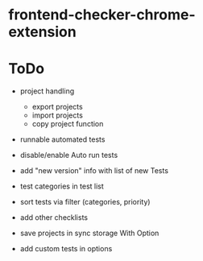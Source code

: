 # frontend-checker-chrome-extension

# ToDo
- project handling
    - export projects
    - import projects
    - copy project function
    
- runnable automated tests
- disable/enable Auto run tests
- add "new version" info with list of new Tests
- test categories in test list
- sort tests via filter (categories, priority)
- add other checklists
- save projects in sync storage With Option
- add custom tests in options